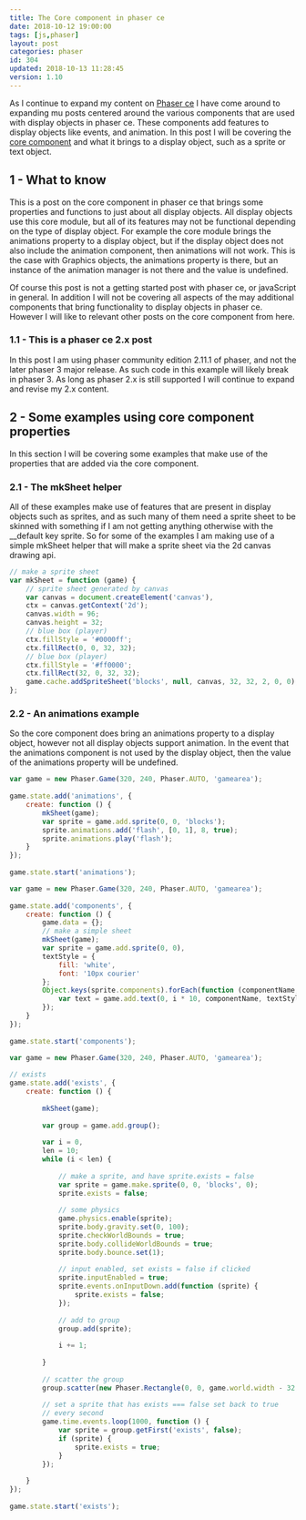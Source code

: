 ```yaml
---
title: The Core component in phaser ce
date: 2018-10-12 19:00:00
tags: [js,phaser]
layout: post
categories: phaser
id: 304
updated: 2018-10-13 11:28:45
version: 1.10
---
```


As I continue to expand my content on [Phaser ce](https://photonstorm.github.io/phaser-ce/) I have come around to expanding mu posts centered around the various components that are used with display objects in phaser ce. These components add features to display objects like events, and animation. In this post I will be covering the [core component](https://photonstorm.github.io/phaser-ce/Phaser.Component.Core.html) and what it brings to a display object, such as a sprite or text object.

<!-- more -->

## 1 - What to know

This is a post on the core component in phaser ce that brings some properties and functions to just about all display objects. All display objects use this core module, but all of its features may not be functional depending on the type of display object. For example the core module brings the animations property to a display object, but if the display object does not also include the animation component, then animations will not work. This is the case with Graphics objects, the animations property is there, but an instance of the animation manager is not there and the value is undefined.

Of course this post is not a getting started post with phaser ce, or javaScript in general. In addition I will not be covering all aspects of the may additional components that bring functionality to display objects in phaser ce. However I will like to relevant other posts on the core component from here.

### 1.1 - This is a phaser ce 2.x post

In this post I am using phaser community edition 2.11.1 of phaser, and not the later phaser 3 major release. As such code in this example will likely break in phaser 3. As long as phaser 2.x is still supported I will continue to expand and revise my 2.x content.

## 2 - Some examples using core component properties

In this section I will be covering some examples that make use of the properties that are added via the core component. 

### 2.1 - The mkSheet helper

All of these examples make use of features that are present in display objects such as sprites, and as such many of them need a sprite sheet to be skinned with something if I am not getting anything otherwise with the __default key sprite. So for some of the examples I am making use of a simple mkSheet helper that will make a sprite sheet via the 2d canvas drawing api.

```js
// make a sprite sheet
var mkSheet = function (game) {
    // sprite sheet generated by canvas
    var canvas = document.createElement('canvas'),
    ctx = canvas.getContext('2d');
    canvas.width = 96;
    canvas.height = 32;
    // blue box (player)
    ctx.fillStyle = '#0000ff';
    ctx.fillRect(0, 0, 32, 32);
    // blue box (player)
    ctx.fillStyle = '#ff0000';
    ctx.fillRect(32, 0, 32, 32);
    game.cache.addSpriteSheet('blocks', null, canvas, 32, 32, 2, 0, 0);
};
```

### 2.2 - An animations example

So the core component does bring an animations property to a display object, however not all display objects support animation. In the event that the animations component is not used by the display object, then the value of the animations property will be undefined.

```js
var game = new Phaser.Game(320, 240, Phaser.AUTO, 'gamearea');
 
game.state.add('animations', {
    create: function () {
        mkSheet(game);
        var sprite = game.add.sprite(0, 0, 'blocks');
        sprite.animations.add('flash', [0, 1], 8, true);
        sprite.animations.play('flash');
    }
});
 
game.state.start('animations');
```

```js
var game = new Phaser.Game(320, 240, Phaser.AUTO, 'gamearea');
 
game.state.add('components', {
    create: function () {
        game.data = {};
        // make a simple sheet
        mkSheet(game);
        var sprite = game.add.sprite(0, 0),
        textStyle = {
            fill: 'white',
            font: '10px courier'
        };
        Object.keys(sprite.components).forEach(function (componentName, i) {
            var text = game.add.text(0, i * 10, componentName, textStyle);
        });
    }
});
 
game.state.start('components');
```

```js
var game = new Phaser.Game(320, 240, Phaser.AUTO, 'gamearea');
 
// exists
game.state.add('exists', {
    create: function () {
 
        mkSheet(game);
 
        var group = game.add.group();
 
        var i = 0,
        len = 10;
        while (i < len) {
 
            // make a sprite, and have sprite.exists = false
            var sprite = game.make.sprite(0, 0, 'blocks', 0);
            sprite.exists = false;
 
            // some physics
            game.physics.enable(sprite);
            sprite.body.gravity.set(0, 100);
            sprite.checkWorldBounds = true;
            sprite.body.collideWorldBounds = true;
            sprite.body.bounce.set(1);
 
            // input enabled, set exists = false if clicked
            sprite.inputEnabled = true;
            sprite.events.onInputDown.add(function (sprite) {
                sprite.exists = false;
            });
 
            // add to group
            group.add(sprite);
 
            i += 1;
 
        }
 
        // scatter the group
        group.scatter(new Phaser.Rectangle(0, 0, game.world.width - 32, game.world.height - 32));
 
        // set a sprite that has exists === false set back to true
        // every second
        game.time.events.loop(1000, function () {
            var sprite = group.getFirst('exists', false);
            if (sprite) {
                sprite.exists = true;
            }
        });
 
    }
});
 
game.state.start('exists');
```